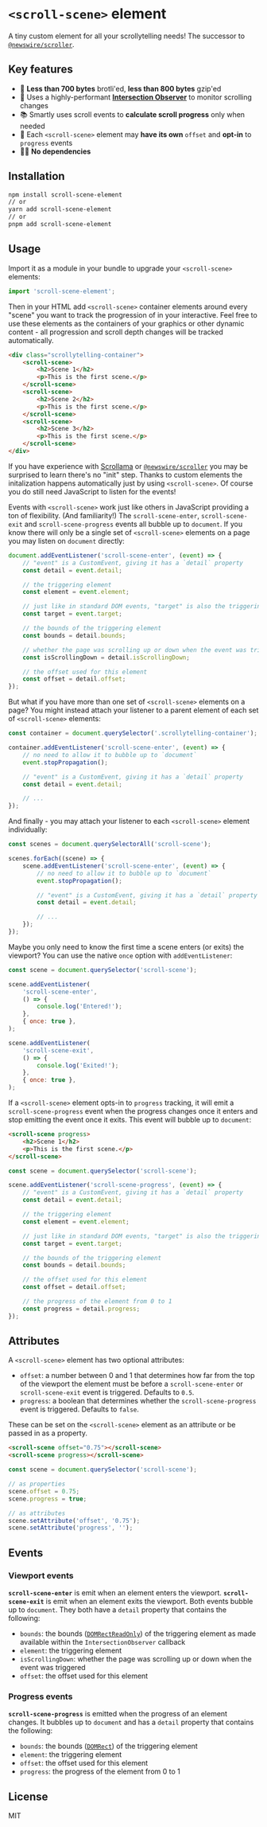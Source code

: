 # `<scroll-scene>` element

A tiny custom element for all your scrollytelling needs! The successor to [`@newswire/scroller`](https://github.com/rdmurphy/scroller).

## Key features

- 🐜 **Less than 700 bytes** brotli'ed, **less than 800 bytes** gzip'ed
- 👀 Uses a highly-performant **[Intersection Observer](https://developer.mozilla.org/en-US/docs/Web/API/Intersection_Observer_API)** to monitor scrolling changes
- 📚 Smartly uses scroll events to **calculate scroll progress** only when needed
- 🌻 Each `<scroll-scene>` element may **have its own** `offset` and **opt-in** to `progress` events
- 🙅🏽‍ **No dependencies**

## Installation

```sh
npm install scroll-scene-element
// or
yarn add scroll-scene-element
// or
pnpm add scroll-scene-element
```

## Usage

Import it as a module in your bundle to upgrade your `<scroll-scene>` elements:

```js
import 'scroll-scene-element';
```

Then in your HTML add `<scroll-scene>` container elements around every "scene" you want to track the progression of in your interactive. Feel free to use these elements as the containers of your graphics or other dynamic content - all progression and scroll depth changes will be tracked automatically.

```html
<div class="scrollytelling-container">
	<scroll-scene>
		<h2>Scene 1</h2>
		<p>This is the first scene.</p>
	</scroll-scene>
	<scroll-scene>
		<h2>Scene 2</h2>
		<p>This is the first scene.</p>
	</scroll-scene>
	<scroll-scene>
		<h2>Scene 3</h2>
		<p>This is the first scene.</p>
	</scroll-scene>
</div>
```

If you have experience with [Scrollama](https://github.com/russellgoldenberg/scrollama) or [`@newswire/scroller`](https://github.com/rdmurphy/scroller) you may be surprised to learn there's no "init" step. Thanks to custom elements the initalization happens automatically just by using `<scroll-scene>`. Of course you do still need JavaScript to listen for the events!

Events with `<scroll-scene>` work just like others in JavaScript providing a ton of flexibility. (And familiarity!) The `scroll-scene-enter`, `scroll-scene-exit` and `scroll-scene-progress` events all bubble up to `document`. If you know there will only be a single set of `<scroll-scene>` elements on a page you may listen on `document` directly:

```js
document.addEventListener('scroll-scene-enter', (event) => {
	// "event" is a CustomEvent, giving it has a `detail` property
	const detail = event.detail;

	// the triggering element
	const element = event.element;

	// just like in standard DOM events, "target" is also the triggering element
	const target = event.target;

	// the bounds of the triggering element
	const bounds = detail.bounds;

	// whether the page was scrolling up or down when the event was triggered
	const isScrollingDown = detail.isScrollingDown;

	// the offset used for this element
	const offset = detail.offset;
});
```

But what if you have more than one set of `<scroll-scene>` elements on a page? You might instead attach your listener to a parent element of each set of `<scroll-scene>` elements:

```js
const container = document.querySelector('.scrollytelling-container');

container.addEventListener('scroll-scene-enter', (event) => {
	// no need to allow it to bubble up to `document`
	event.stopPropagation();

	// "event" is a CustomEvent, giving it has a `detail` property
	const detail = event.detail;

	// ...
});
```

And finally - you may attach your listener to each `<scroll-scene>` element individually:

```js
const scenes = document.querySelectorAll('scroll-scene');

scenes.forEach((scene) => {
	scene.addEventListener('scroll-scene-enter', (event) => {
		// no need to allow it to bubble up to `document`
		event.stopPropagation();

		// "event" is a CustomEvent, giving it has a `detail` property
		const detail = event.detail;

		// ...
	});
});
```

Maybe you only need to know the first time a scene enters (or exits) the viewport? You can use the native `once` option with `addEventListener`:

```js
const scene = document.querySelector('scroll-scene');

scene.addEventListener(
	'scroll-scene-enter',
	() => {
		console.log('Entered!');
	},
	{ once: true },
);

scene.addEventListener(
	'scroll-scene-exit',
	() => {
		console.log('Exited!');
	},
	{ once: true },
);
```

If a `<scroll-scene>` element opts-in to `progress` tracking, it will emit a `scroll-scene-progress` event when the progress changes once it enters and stop emitting the event once it exits. This event will bubble up to `document`:

```html
<scroll-scene progress>
	<h2>Scene 1</h2>
	<p>This is the first scene.</p>
</scroll-scene>
```

```js
const scene = document.querySelector('scroll-scene');

scene.addEventListener('scroll-scene-progress', (event) => {
	// "event" is a CustomEvent, giving it has a `detail` property
	const detail = event.detail;

	// the triggering element
	const element = event.element;

	// just like in standard DOM events, "target" is also the triggering element
	const target = event.target;

	// the bounds of the triggering element
	const bounds = detail.bounds;

	// the offset used for this element
	const offset = detail.offset;

	// the progress of the element from 0 to 1
	const progress = detail.progress;
});
```

## Attributes

A `<scroll-scene>` element has two optional attributes:

- `offset`: a number between 0 and 1 that determines how far from the top of the viewport the element must be before a `scroll-scene-enter` or `scroll-scene-exit` event is triggered. Defaults to `0.5`.
- `progress`: a boolean that determines whether the `scroll-scene-progress` event is triggered. Defaults to `false`.

These can be set on the `<scroll-scene>` element as an attribute or be passed in as a property.

```html
<scroll-scene offset="0.75"></scroll-scene>
<scroll-scene progress></scroll-scene>
```

```js
const scene = document.querySelector('scroll-scene');

// as properties
scene.offset = 0.75;
scene.progress = true;

// as attributes
scene.setAttribute('offset', '0.75');
scene.setAttribute('progress', '');
```

## Events

### Viewport events

**`scroll-scene-enter`** is emit when an element enters the viewport. **`scroll-scene-exit`** is emit when an element exits the viewport. Both events bubble up to `document`. They both have a `detail` property that contains the following:

- `bounds`: the bounds ([`DOMRectReadOnly`](https://developer.mozilla.org/en-US/docs/Web/API/DOMRectReadOnly)) of the triggering element as made available within the `IntersectionObserver` callback
- `element`: the triggering element
- `isScrollingDown`: whether the page was scrolling up or down when the event was triggered
- `offset`: the offset used for this element

### Progress events

**`scroll-scene-progress`** is emitted when the progress of an element changes. It bubbles up to `document` and has a `detail` property that contains the following:

- `bounds`: the bounds ([`DOMRect`](https://developer.mozilla.org/en-US/docs/Web/API/DOMRect)) of the triggering element
- `element`: the triggering element
- `offset`: the offset used for this element
- `progress`: the progress of the element from 0 to 1

## License

MIT
